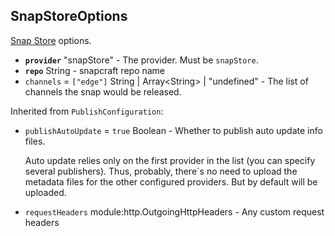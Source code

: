 ## SnapStoreOptions
[Snap Store](https://snapcraft.io/) options.

* **<code id="SnapStoreOptions-provider">provider</code>** "snapStore" - The provider. Must be `snapStore`.
* **<code id="SnapStoreOptions-repo">repo</code>** String - snapcraft repo name
* <code id="SnapStoreOptions-channels">channels</code> = `["edge"]` String | Array&lt;String&gt; | "undefined" - The list of channels the snap would be released.

Inherited from `PublishConfiguration`:

* <code id="SnapStoreOptions-publishAutoUpdate">publishAutoUpdate</code> = `true` Boolean - Whether to publish auto update info files.
    
    Auto update relies only on the first provider in the list (you can specify several publishers). Thus, probably, there`s no need to upload the metadata files for the other configured providers. But by default will be uploaded.

* <code id="SnapStoreOptions-requestHeaders">requestHeaders</code> module:http.OutgoingHttpHeaders - Any custom request headers

